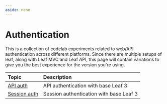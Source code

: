 ```yaml
---
aside: none
---
```


# Authentication

This is a collection of codelab experiments related to web/API authentication across different platforms. Since there are multiple setups of leaf, along with Leaf MVC and Leaf API, this page will contain variations to give you the best experience for the version you're using.

| Topic                                              | Description                                                        |
| :------------------------------------------------- | :----------------------------------------------------------------- |
| [API auth](/codelabs/experiments/auth/api/)         | API authentication with base Leaf 3                               |
| [Session auth](/codelabs/experiments/auth/session/) | Session authentication with base Leaf 3                           |
